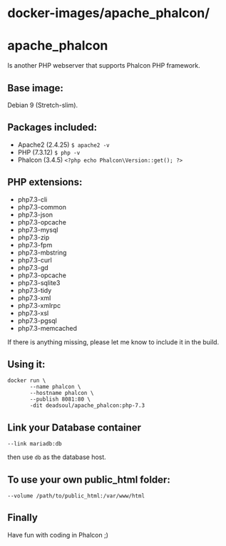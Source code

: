 # docker-images/apache_phalcon/



# apache_phalcon
Is another PHP webserver that supports Phalcon PHP framework.

## Base image:
Debian 9 (Stretch-slim).

## Packages included:
* Apache2 (2.4.25) `$ apache2 -v`
* PHP (7.3.12) `$ php -v`
* Phalcon (3.4.5) `<?php echo Phalcon\Version::get(); ?>`

## PHP extensions:
* php7.3-cli
* php7.3-common
* php7.3-json
* php7.3-opcache
* php7.3-mysql
* php7.3-zip
* php7.3-fpm
* php7.3-mbstring
* php7.3-curl
* php7.3-gd
* php7.3-opcache
* php7.3-sqlite3
* php7.3-tidy
* php7.3-xml
* php7.3-xmlrpc
* php7.3-xsl
* php7.3-pgsql
* php7.3-memcached

If there is anything missing, please let me know to include it in the build.

## Using it:
```
docker run \
       --name phalcon \
       --hostname phalcon \
       --publish 8081:80 \
       -dit deadsoul/apache_phalcon:php-7.3
```

## Link your Database container
```
--link mariadb:db
```
then use `db` as the database host.

## To use your own public_html folder:
```
--volume /path/to/public_html:/var/www/html
```

## Finally
Have fun with coding in Phalcon ;)
